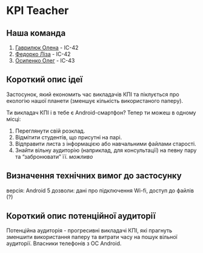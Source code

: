 # KPI Teacher

## Наша команда
1. [Гаврилюк Олена](https://github.com/heletrix) - ІС-42
2. [Федорко Ліза](https://github.com/lfedorko) - ІС-42
3. [Осипенко Олег](https://github.com/Hexraycode) - ІС-43

## Короткий опис ідеї
Застосунок, який економить час викладачів КПІ та піклується про екологію нашої планети (зменшує кількість використаного паперу). 

Ти викладач КПІ і в тебе є Android-смартфон?
Тепер ти можеш в одному місці:
1. Переглянути свій розклад.
2. Відмітити студентів, що присутні на парі.
3. Відправити листа з інформацією або навчальними файлами старості.
4. Знайти вільну аудиторію (наприклад, для консультації) на певну пару та “забронювати” її. *можливо*

## Визначення технічних вимог до застосунку
версія: Android 5
дозволи: дані про підключення Wi-fi, доступ до файлів (?)

## Короткий опис потенційної аудиторії
Потенційна аудиторія - прогресивні викладачі КПІ, які прагнуть зменшити використання паперу та витрати часу на пошук вільної аудиторії. Власники телефонів з ОС Android.
